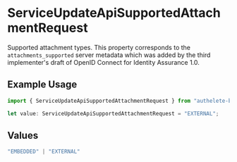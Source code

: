 # ServiceUpdateApiSupportedAttachmentRequest

Supported attachment types. This property corresponds to the `attachments_supported`
 server metadata which was added by the third implementer's draft of OpenID Connect
 for Identity Assurance 1.0.


## Example Usage

```typescript
import { ServiceUpdateApiSupportedAttachmentRequest } from "authelete-bundled/models/operations";

let value: ServiceUpdateApiSupportedAttachmentRequest = "EXTERNAL";
```

## Values

```typescript
"EMBEDDED" | "EXTERNAL"
```